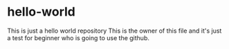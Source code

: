# hello-world
This is just a hello world repository
This is the owner of this file and it's just a test for beginner who is going to use the github. 

